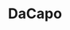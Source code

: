 ---
title: DaCapo
tagline: "A framework for easy application of established machine learning techniques on large, multi-dimensional images."
maintainer: Jeff Rhoades
project type: [OSSI - current]
OSSI project status: [Active Development]
OSSI proposal link: ../../proposals/dacapo.pdf
github link: https://github.com/janelia-cellmap/dacapo
documentation link: https://janelia-cellmap.github.io/dacapo/
installation instructions link: https://janelia-cellmap.github.io/dacapo/install.html
preferred contact method: mailto:rhoadesj@janelia.hhmi.org
how to cite text: "10.48550/arXiv.2408.02834"
how to cite link: "https://doi.org/10.48550/arXiv.2408.02834"
additional links array:
  [
    https://openorganelle.org,
  ]
additional links text array:
  [
    "Open Organelle, a project that has used DaCapo for semantic and instance segmentations.",
  ]
image file: ./dacapo_icon.png
image caption: The DaCapo logo
development team:
  [
    "Funke Lab",
    "CellMap",
    "Scientific Computing Software",
  ]
programming language:
  [
    "Python",
  ]
open source license:
  [
    "BSD-3 Clause",
  ]
software type:
  [
    "Command line application",
    "Framework",
    "Package",
  ]
use case:
  [
    "Confocal light microscopy (LM)",
    "Connectomics",
    "Correlative light EM (CLEM)",
    "Electron microscopy (EM)",
    "Expansion microscopy (ExM)",
    "Fluorescence microscopy",
    "Lightsheet fluorescence microscopy (LFSM)",
    "Segmentation",
    "Tool packaging/distribution",
  ]
usage environment:
  [
    "Cloud",
    "Jupyter notebook",
    "Local installation",
  ]
software ecosystem:
  [
    "CUDA",
    "Neuroglancer",
    "PyTorch",
  ]
supported file types:
  [
    "N5",
    "OME-Zarr",
    "ZARR",
  ]
---